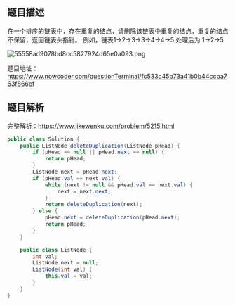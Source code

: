 ## 题目描述
在一个排序的链表中，存在重复的结点，请删除该链表中重复的结点，重复的结点不保留，返回链表头指针。 例如，链表1->2->3->3->4->4->5 处理后为 1->2->5

![55558ad9078bd8cc5827924d65e0a093.png](evernotecid://113C0B43-B030-456A-9E07-400447648BD8/appyinxiangcom/19492832/ENResource/p12095)


题目地址：https://www.nowcoder.com/questionTerminal/fc533c45b73a41b0b44ccba763f866ef

## 题目解析

完整解析：https://www.jikewenku.com/problem/5215.html

```java
public class Solution {
    public ListNode deleteDuplication(ListNode pHead) {
        if (pHead == null || pHead.next == null) {
            return pHead;
        }
        ListNode next = pHead.next;
        if (pHead.val == next.val) {
            while (next != null && pHead.val == next.val) {
                next = next.next;
            }
            return deleteDuplication(next);
        } else {
            pHead.next = deleteDuplication(pHead.next);
            return pHead;
        }
    }

    public class ListNode {
        int val;
        ListNode next = null;
        ListNode(int val) {
            this.val = val;
        }
    }
}
```